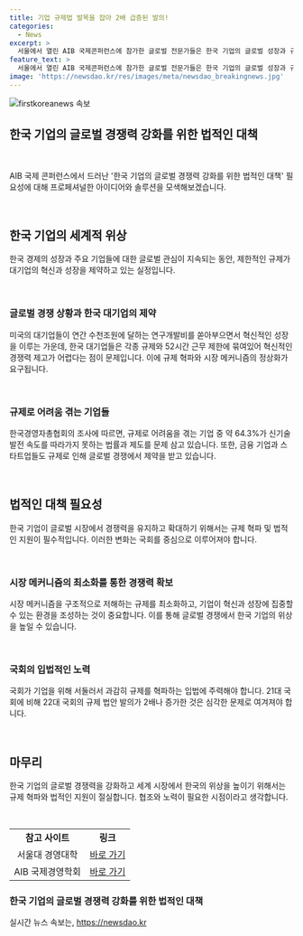 ```yaml
---
title: 기업 규제법 발목을 잡아 2배 급증된 발의!
categories:
  - News
excerpt: >
  서울에서 열린 AIB 국제콘퍼런스에 참가한 글로벌 전문가들은 한국 기업의 글로벌 성장과 규제에 대한 우려를 나눴다. 삼성전자와 현대·기아차 등 한국 기업의 전 세계적 주목과 영업이익은 놀라울 정도다. 그러나 한국 기업들은 규제와 시장 메커니즘에 대한 우려를 표명했다. 박 교수는 국회가 과감히 규제를 혁파하는 입법을 통해 기업을 지원해야 한다고 강조했다.
feature_text: >
  서울에서 열린 AIB 국제콘퍼런스에 참가한 글로벌 전문가들은 한국 기업의 글로벌 성장과 규제에 대한 우려를 나눴다. 삼성전자와 현대·기아차 등 한국 기업의 전 세계적 주목과 영업이익은 놀라울 정도다. 그러나 한국 기업들은 규제와 시장 메커니즘에 대한 우려를 표명했다. 박 교수는 국회가 과감히 규제를 혁파하는 입법을 통해 기업을 지원해야 한다고 강조했다.
image: 'https://newsdao.kr/res/images/meta/newsdao_breakingnews.jpg'
---
```


<p><img src="https://newsdao.kr/res/images/meta/newsdao_breakingnews.jpg" alt="firstkoreanews 속보" /></p>

<h2 data-ke-size="size26">한국 기업의 글로벌 경쟁력 강화를 위한 법적인 대책</h2>

<p data-ke-size="size16">&nbsp;</p>

<p>AIB 국제 콘퍼런스에서 드러난 '한국 기업의 글로벌 경쟁력 강화를 위한 법적인 대책' 필요성에 대해 프로페셔널한 아이디어와 솔루션을 모색해보겠습니다. </p>

<p data-ke-size="size16">&nbsp;</p>

<h2 data-ke-size="size26">한국 기업의 세계적 위상</h2>

<p data-ke-size="size16">한국 경제의 성장과 주요 기업들에 대한 글로벌 관심이 지속되는 동안, 제한적인 규제가 대기업의 혁신과 성장을 제약하고 있는 실정입니다.</p>

<p data-ke-size="size16">&nbsp;</p>

<h3 data-ke-size="size24">글로벌 경쟁 상황과 한국 대기업의 제약</h3>

<p data-ke-size="size16">미국의 대기업들이 연간 수천조원에 달하는 연구개발비를 쏟아부으면서 혁신적인 성장을 이루는 가운데, 한국 대기업들은 각종 규제와 52시간 근무 제한에 묶여있어 혁신적인 경쟁력 제고가 어렵다는 점이 문제입니다. 이에 규제 혁파와 시장 메커니즘의 정상화가 요구됩니다.</p>

<p data-ke-size="size16">&nbsp;</p>

<h3 data-ke-size="size24">규제로 어려움 겪는 기업들</h3>

<p data-ke-size="size16">한국경영자총협회의 조사에 따르면, 규제로 어려움을 겪는 기업 중 약 64.3%가 신기술 발전 속도를 따라가지 못하는 법률과 제도를 문제 삼고 있습니다. 또한, 금융 기업과 스타트업들도 규제로 인해 글로벌 경쟁에서 제약을 받고 있습니다.</p>

<p data-ke-size="size16">&nbsp;</p>

<h2 data-ke-size="size26">법적인 대책 필요성</h2>

<p data-ke-size="size16">한국 기업이 글로벌 시장에서 경쟁력을 유지하고 확대하기 위해서는 규제 혁파 및 법적인 지원이 필수적입니다. 이러한 변화는 국회를 중심으로 이루어져야 합니다.</p>

<p data-ke-size="size16">&nbsp;</p>

<h3 data-ke-size="size24">시장 메커니즘의 최소화를 통한 경쟁력 확보</h3>

<p data-ke-size="size16">시장 메커니즘을 구조적으로 저해하는 규제를 최소화하고, 기업이 혁신과 성장에 집중할 수 있는 환경을 조성하는 것이 중요합니다. 이를 통해 글로벌 경쟁에서 한국 기업의 위상을 높일 수 있습니다.</p>

<p data-ke-size="size16">&nbsp;</p>

<h3 data-ke-size="size24">국회의 입법적인 노력</h3>

<p data-ke-size="size16">국회가 기업을 위해 서둘러서 과감히 규제를 혁파하는 입법에 주력해야 합니다. 21대 국회에 비해 22대 국회의 규제 법안 발의가 2배나 증가한 것은 심각한 문제로 여겨져야 합니다.</p>

<p data-ke-size="size16">&nbsp;</p>

<h2 data-ke-size="size26">마무리</h2>

<p data-ke-size="size16">한국 기업의 글로벌 경쟁력을 강화하고 세계 시장에서 한국의 위상을 높이기 위해서는 규제 혁파와 법적인 지원이 절실합니다. 협조와 노력이 필요한 시점이라고 생각합니다.</p>

<p data-ke-size="size16">&nbsp;</p>

<table>
  <tbody>
    <tr>
      <td style="text-align: center; height: 17px;"><b>참고 사이트</b></td>
      <td style="text-align: center; height: 17px;"><b>링크</b></td>
    </tr>
    <tr>
      <td style="text-align: center; height: 17px;">서울대 경영대학</td>
      <td style="text-align: center; height: 17px;"><a href="https://biz.snu.ac.kr">바로 가기</a></td>
    </tr>
    <tr>
      <td style="text-align: center; height: 17px;">AIB 국제경영학회</td>
      <td style="text-align: center; height: 17px;"><a href="https://www.aib.world">바로 가기</a></td>
    </tr>
  </tbody>
</table>

<h3 data-ke-size="size24">한국 기업의 글로벌 경쟁력 강화를 위한 법적인 대책</h3>
실시간 뉴스 속보는, <a href="https://newsdao.kr" rel="dofollow">https://newsdao.kr</a>


